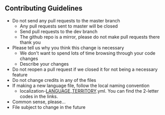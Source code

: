 
## Contributing Guidelines
- Do not send any pull requests to the master branch
  - Any pull requests sent to master will be closed
  - Send pull requests to the dev branch
  - The github repo is a mirror, please do not make pull requests there thank you
- Please tell us why you think this change is necessary
  - We don't want to spend lots of time browsing through your code changes
  - Describe your changes
- Do not reopen a pull request if we closed it for not being a necessary feature
- Do not change credits in any of the files
- If making a new language file, follow the local naming convention
  - localization-[LANGUAGE](https://en.wikipedia.org/wiki/List_of_ISO_639-1_codes#)_[TERRITORY](https://en.wikipedia.org/wiki/ISO_3166-1_alpha-2#Officially_assigned_code_elements).yml. You can find the 2-letter codes in the links.
- Common sense, please...
- File subject to change in the future 
